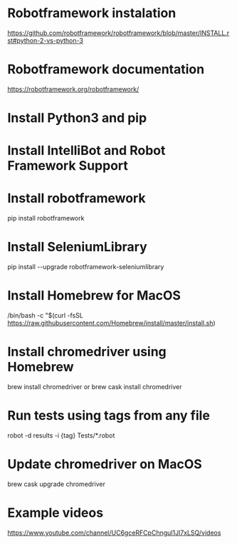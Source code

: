 # Robotframework instalation
https://github.com/robotframework/robotframework/blob/master/INSTALL.rst#python-2-vs-python-3

# Robotframework documentation
https://robotframework.org/robotframework/

# Install Python3 and pip

# Install IntelliBot and Robot Framework Support

# Install robotframework
pip install robotframework

# Install SeleniumLibrary
pip install --upgrade robotframework-seleniumlibrary

# Install Homebrew for MacOS
/bin/bash -c "$(curl -fsSL https://raw.githubusercontent.com/Homebrew/install/master/install.sh)

# Install chromedriver using Homebrew
brew install chromedriver or brew cask install chromedriver

# Run tests using tags from any file
robot -d results -i {tag} Tests/*.robot

# Update chromedriver on MacOS
brew cask upgrade chromedriver

# Example videos
https://www.youtube.com/channel/UC6gceRFCpChnguI1Jl7xLSQ/videos